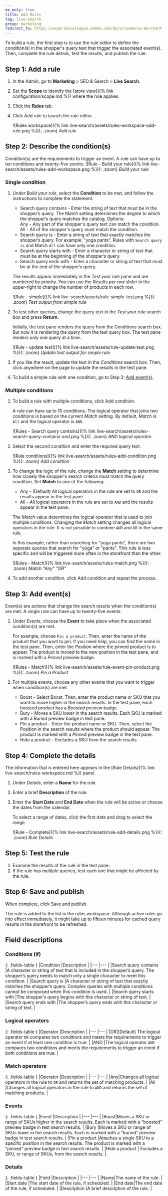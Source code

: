 ```yaml
---
ee_only: true
title: Add Rules
tag: live-search
group: marketing
redirect_to: https://experienceleague.adobe.com/docs/commerce-merchant-services/live-search/live-search-admin/rules/rules-add.html
---
```


To build a rule, the first step is to use the rule editor to define the condition(s) in the shopper's query text that trigger the associated event(s). Then, complete the rule details, test the results, and publish the rule.

## Step 1: Add a rule

1. In the Admin, go to **Marketing** > SEO & Search > **Live Search**.
1. Set the **Scope** to identify the [store view]({% link configuration/scope.md %}) where the rule applies.
1. Click the **Rules** tab.
1. Click <span class="btn">Add rule</span> to launch the rule editor.

   ![Rules workspace]({% link live-search/assets/rules-workspace-add-rule.png %}){: .zoom}
   _Add rule_

## Step 2: Describe the condition(s)

Condition(s) are the requirements to trigger an event. A rule can have up to ten conditions and twenty-five events.
   ![Rule - Build your rule]({% link live-search/assets/rules-add-workspace.png %}){: .zoom}
   _Build your rule_

### Single condition

1. Under _Build your rule_, select the **Condition** to be met, and follow the instructions to complete the statement.

   - Search query contains - Enter the string of text that must be in the shopper’s query. The Match setting determines the degree to which the shopper’s query matches the catalog. Options:<br /> Any - Any part of the shopper's query text can match the condition.<br />All - All of the shopper's query must match the condition.
   - Search query is - Enter a string of text that exactly matches the shopper’s query. For example: "yoga pants". Rules with `Search query is` and Match `All` can have only one condition.
   - Search query starts with - Enter a character or string of text that must be at the beginning of the shopper’s query.
   - Search query ends with - Enter a character or string of text that must be at the end of the shopper’s query.

   The results appear immediately in the _Test your rule_ pane and are numbered by priority. You can use the _Results per row_ slider in the upper-right to change the number of products in each row.

   ![Rule - simple]({% link live-search/assets/rule-simple-test.png %}){: .zoom}
   _Test output from simple rule_

1. To test other queries, change the query text in the _Test your rule_ search box and press **Return**.

   Initially, the test pane renders the query from the Conditions search box. But now it is rendering the query from the test query box. The test pane renders only one query at a time.

   ![Rule - update test]({% link live-search/assets/rule-update-test.png %}){: .zoom}
   _Update test output for simple rule_

1. If you like the result, update the text in the _Conditions_ search box. Then, click anywhere on the page to update the results in the test pane.

1. To build a simple rule with one condition, go to Step 3: [Add event(s)](#events).

### Multiple conditions

1. To build a rule with multiple conditions, click <span class="btn">Add condition</span>.

   A rule can have up to 10 conditions. The logical operator that joins two conditions is based on the current _Match_ setting. By default, _Match_ is `All` and the logical operator is `AND`.

   ![Rules - Search query contains]({% link live-search/assets/rules-search-query-contains-and.png %}){: .zoom}
   _AND logical operator_

1. Select the second condition and enter the required query text.

   ![Rule conditions]({% link live-search/assets/rules-add-condition.png %}){: .zoom}
   _Add condition_

1. To change the logic of the rule, change the **Match** setting to determine how closely the shopper's search criteria must match the query condition. Set **Match** to one of the following:

   - Any - (Default) All logical operators in the rule are set to `OR` and the results appear in the test pane.
   - All - All logical operators in the rule are set to `AND` and the results appear in the test pane.

   The _Match_ value determines the logical operator that is used to join multiple conditions. Changing the _Match_ setting changes all logical operators in the rule. It is not possible to combine `AND` and `OR` in the same rule.

   In this example, rather than searching for "yoga pants", there are two separate queries that search for "yoga" or "pants". This rule is less specific and will be triggered more often in the storefront than the other.

   ![Rules - Match]({% link live-search/assets/rules-match.png %}){: .zoom}
   _Match "Any" "OR"_

1. To add another condition, click <span class="btn">Add condition</span> and repeat the process.

## Step 3: Add event(s)

Event(s) are actions that change the search results when the condition(s) are met. A single rule can have up to twenty-five events.

1. Under _Events_, choose the **Event** to take place when the associated condition(s) are met.

   For example, choose `Pin a product`. Then, enter the name of the product that you want to pin. If you need help, you can find the name in the test pane.
   Then, enter the _Position_ where the pinned product is to appear.  The product is moved to the new position in the test pane, and is marked with a _Pinned_ preview badge.

   ![Rules - Match]({% link live-search/assets/rule-event-pin-product.png %}){: .zoom}
   _Pin a Product_

1. For multiple events, choose any other events that you want to trigger when condition(s) are met.

   - Boost - Select Boost. Then, enter the product name or SKU that you want to move higher in the search results. In the test pane, each boosted product has a _Boosted_ preview badge.
   - Bury - Moves a SKU lower in the search results. Each SKU is marked with a _Buried_ preview badge in test pane.
   - Pin a product - Enter the product name or SKU. Then, select the Position in the search results where the product should appear. The product is marked with a _Pinned_ preview badge in the test pane.
   - Hide a product - Excludes a SKU from the search results.

## Step 4: Complete the details

The information that is entered here appears in the [Rule Details]({% link live-search/rules-workspace.md %}) panel.

1. Under _Details_, enter a **Name** for the rule.
1. Enter a brief **Description** of the rule.
1. Enter the **Start Date** and **End Date** when the rule will be active or choose the dates from the calendar.

   To select a range of dates, click the first date and drag to select the range.

   ![Rule - Complete]({% link live-search/assets/rule-add-details.png %}){: .zoom}
   _Rule Details_

## Step 5: Test the rule

1. Examine the results of the rule in the test pane.
1. If the rule has multiple queries, test each one that might be affected by the rule.

## Step 6: Save and publish

When complete, click <span class="btn">Save and publish</span>.

The rule is added to the list in the rules workspace. Although active rules go into effect immediately, it might take up to fifteen minutes for cached query results in the storefront to be refreshed.

## Field descriptions

### Conditions (if)

{: .fields-table }
|Condition |Description |
|--- |--- |
|Search query contains |A character or string of text that is included in the shopper’s query. The shopper’s query needs to match only a single character to meet this condition. |
|Search query is |A character or string of text that exactly matches the shopper’s query. Complex queries with multiple conditions cannot be composed when this condition is used. |
|Search query starts with |The shopper’s query begins with this character or string of text. |
|Search query ends with |The shopper’s query ends with this character or string of text. |

### Logical operators

{: .fields-table }
|Operator |Description |
|--- |--- |
|OR|(Default) The logical operator `OR` compares two conditions and meets the requirements to trigger an event if at least one condition is true. |
|AND |The logical operator `AND` compares two conditions and meets the requirements to trigger an event if both conditions are true. |

### Match operators

{: .fields-table }
|Operator |Description |
|--- |--- |
|Any|Changes all logical operators in the rule to `OR` and returns the set of matching products. |
|All |Changes all logical operators in the rule to `AND` and returns the set of matching products. |

### Events

{: .fields-table }
|Event |Description |
|--- |--- |
|Boost|Moves a SKU or range of SKUs higher in the search results. Each is marked with a “boosted” preview badge in test search results. |
|Bury |Moves a SKU or range of SKUs lower in the search results. Each is marked with a “buried” preview badge in test search results. |
|Pin a product |Attaches a single SKU to a specific position in the search results. The product is marked with a “pinned” preview badge in test search results. |
|Hide a product | Excludes a SKU, or range of SKUs, from the search results. |

### Details

{: .fields-table }
|Field |Description |
|--- |--- |
|Name|The name of the rule. |
|Start date |The start date of the rule, if scheduled. |
|End date|The end date of the rule, if scheduled. |
|Description |A brief description of the rule. |

<style>
.fields-table td:first-of-type {
width: 270px;
}
</style>
